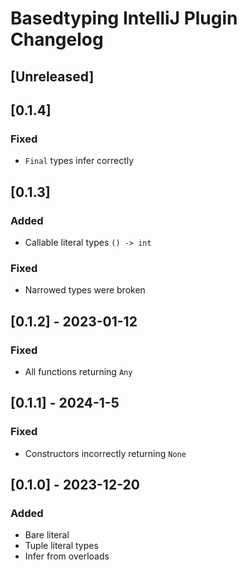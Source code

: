 <!-- Keep a Changelog guide -> https://keepachangelog.com -->

# Basedtyping IntelliJ Plugin Changelog

## [Unreleased]

## [0.1.4]

### Fixed
- `Final` types infer correctly


## [0.1.3]

### Added
- Callable literal types `() -> int`
### Fixed
- Narrowed types were broken
 
## [0.1.2] - 2023-01-12

### Fixed
- All functions returning `Any`

## [0.1.1] - 2024-1-5

### Fixed
- Constructors incorrectly returning `None`

## [0.1.0] - 2023-12-20

### Added

- Bare literal
- Tuple literal types
- Infer from overloads
